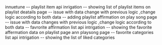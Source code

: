 innuetune
-- playlist item api inrigation
-- showing list of playlist items on playlist deatails page
-- issue with data change with previous logic ,change logic according to both data
-- adding playlist affirmation on play song page
-- issue with data changes with previous logic ,change logic according to both data
-- favrorite affirmation list api intrigation
-- showing the favorite affermation data on playlist page ann playsong page
-- favorite categories list api intrigation
-- showing the list of liked categories
